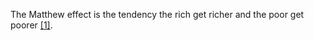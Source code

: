 
The Matthew effect is the tendency the rich get richer and the poor get poorer [[1]](https://en.wikipedia.org/wiki/Matthew_effect). 